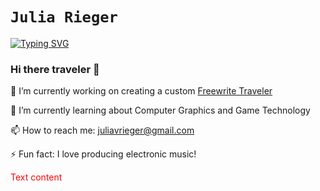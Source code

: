 `Julia Rieger`
==============
[![Typing SVG](https://readme-typing-svg.demolab.com/?lines=HEX+code+aficionado;Late+night+coffee+drinker;Creative+technologist)](https://git.io/typing-svg)

### Hi there traveler 👾
🔭 I’m currently working on creating a custom [Freewrite Traveler](https://getfreewrite.com/products/freewrite-traveler)

🌱 I’m currently learning about Computer Graphics and Game Technology

📫 How to reach me: <juliavrieger@gmail.com>

⚡ Fun fact: I love producing electronic music!

<span style="color:red">
Text content
</span>


<!--
**jvrieger/jvrieger** is a ✨ _special_ ✨ repository because its `README.md` (this file) appears on your GitHub profile.

Here are some ideas to get you started:

- 🔭 I’m currently working on ...
- 🌱 I’m currently learning ...
- 👯 I’m looking to collaborate on ...
- 🤔 I’m looking for help with ...
- 💬 Ask me about ...
- 📫 How to reach me: ...
- 😄 Pronouns: ...
- ⚡ Fun fact: ...
-->



